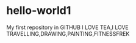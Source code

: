 # hello-world1
My first repository in GITHUB
I LOVE TEA,I LOVE TRAVELLING,DRAWING,PAINTING,FITNESSFREK
